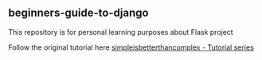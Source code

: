 ## beginners-guide-to-django

This repository is for personal learning purposes about Flask project

Follow the original tutorial here [simpleisbetterthancomplex - Tutorial series](https://simpleisbetterthancomplex.com/series/2017/09/04/a-complete-beginners-guide-to-django-part-1.html)
